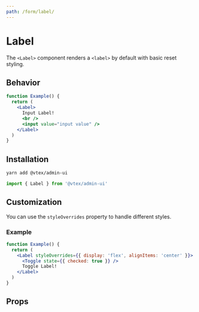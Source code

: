 ```yaml
---
path: /form/label/
---
```


# Label

The `<Label>` component renders a `<label>` by default with basic reset styling.

## Behavior

```jsx
function Example() {
  return (
    <Label>
      Input Label!
      <br />
      <input value="input value" />
    </Label>
  )
}
```

## Installation

```sh isStatic
yarn add @vtex/admin-ui
```

```jsx isStatic
import { Label } from '@vtex/admin-ui'
```

## Customization

You can use the `styleOverrides` property to handle different styles.

### Example

```jsx
function Example() {
  return (
    <Label styleOverrides={{ display: 'flex', alignItems: 'center' }}>
      <Toggle state={{ checked: true }} />
      Toggle Label!
    </Label>
  )
}
```

## Props

<proptypes heading="Label" component="Label">
